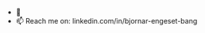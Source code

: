 - 👋
- 📫 Reach me on: linkedin.com/in/bjornar-engeset-bang

<!---
BjornarEB/BjornarEB is a ✨ special ✨ repository because its `README.md` (this file) appears on your GitHub profile.
You can click the Preview link to take a look at your changes.
--->
